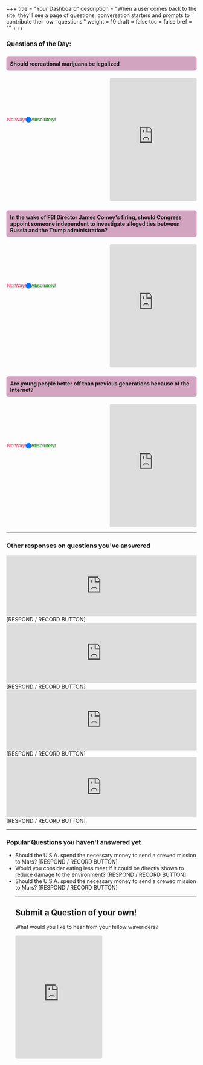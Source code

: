 +++
title = "Your Dashboard"
description = "When a user comes back to the site, they'll see a page of questions, conversation starters and prompts to contribute their own questions."
weight = 10
draft = false
toc = false
bref = ""
+++

<h3>Questions of the Day:</h3>

<style>
input[type=range]:before {
  content: 'No Way!';
  color: #ff3366;
}

input[type=range]:after {
  content: 'Absolutely!';
  color: green;
}
</style>

<h4 style="background: rgba(169, 77, 131, 0.5); margin-top: 24px; padding: 10px; border-radius: 6px;">
  Should recreational marijuana be legalized
</h4>
<div style="display:flex;">
  <section style="flex: 2; margin-top: 100px;">
    <input id="slider2" type ="range" min ="100" max="500" step ="0.5" value ="300"/>

  </section>

  <section style="flex: 1; margin-left: 24px;">
    <iframe width="230" height="325" src="https://clyp.it/recording-widget" frameborder="0" style="border-radius: 4px;"></iframe>
  </section>
</div>


<h4 style="background: rgba(169, 77, 131, 0.5); margin-top: 24px; padding: 10px; border-radius: 6px;">
  In the wake of FBI Director James Comey's firing, should Congress appoint someone independent to investigate alleged ties between Russia and the Trump administration?
</h4>
<div style="display:flex;">
  <section style="flex: 2; margin-top: 100px;">
    <input id="slider2" type ="range" min ="100" max="500" step ="0.5" value ="300"/>

  </section>

  <section style="flex: 1; margin-left: 24px;">
    <iframe width="230" height="325" src="https://clyp.it/recording-widget" frameborder="0" style="border-radius: 4px;"></iframe>
  </section>
</div>

<h4 style="background: rgba(169, 77, 131, 0.5); margin-top: 24px; padding: 10px; border-radius: 6px;">
  Are young people better off than previous generations because of the Internet?
</h4>
<div style="display:flex;">
  <section style="flex: 2; margin-top: 100px;">
    <input id="slider2" type ="range" min ="100" max="500" step ="0.5" value ="300"/>
  </section>

  <section style="flex: 1; margin-left: 24px;">
    <iframe width="230" height="325" src="https://clyp.it/recording-widget" frameborder="0" style="border-radius: 4px;"></iframe>
  </section>
</div>


<hr />

<h3>Other responses on questions you've answered</h3>

<iframe width="100%" height="160" src="https://clyp.it/qzagguzm/widget?token=23e7a4d74a912edac0aef7a163abd268" frameborder="0"></iframe> [RESPOND / RECORD BUTTON]

<iframe width="100%" height="160" src="https://clyp.it/norao43o/widget?token=775a2f17fa05c2592d1db9905745700d" frameborder="0"></iframe> [RESPOND / RECORD BUTTON]


<iframe width="100%" height="160" src="https://clyp.it/z002lnal/widget?token=ca4d6eb777ebcf003a58773342d7071b" frameborder="0"></iframe> [RESPOND / RECORD BUTTON]

<iframe width="100%" height="160" src="https://clyp.it/m2s1f2dm/widget?token=0cdcd5b614651cef6a6e268a703faa2e" frameborder="0"></iframe> [RESPOND / RECORD BUTTON]


<hr />

<h3>Popular Questions you haven't answered yet</h3>

<ul>
<li> Should the U.S.A. spend the necessary money to send a crewed mission to Mars? [RESPOND / RECORD BUTTON]</li>
<li> Would you consider eating less meat if it could be directly shown to reduce damage to the environment? [RESPOND / RECORD BUTTON]</li>
<li> Should the U.S.A. spend the necessary money to send a crewed mission to Mars? [RESPOND / RECORD BUTTON]</li>

<hr />

<h2>Submit a Question of your own!</h2>

What would you like to hear from your fellow waveriders?

<iframe width="230" height="325" src="https://clyp.it/recording-widget" frameborder="0" style="border-radius: 4px;"></iframe>
